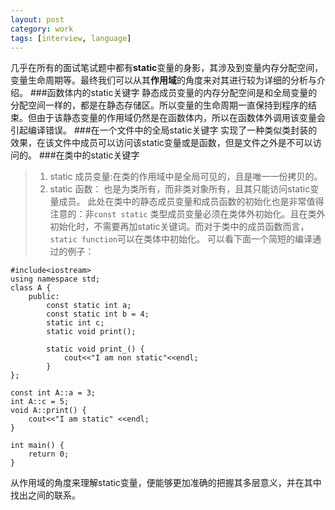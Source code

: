 ```yaml
---
layout: post
category: work
tags: [interview, language]
---
```


几乎在所有的面试笔试题中都有**static**变量的身影，其涉及到变量内存分配空间，变量生命周期等。最终我们可以从其**作用域**的角度来对其进行较为详细的分析与介绍。
###函数体内的static关键字
静态成员变量的内存分配空间是和全局变量的分配空间一样的，都是在静态存储区。所以变量的生命周期一直保持到程序的结束。但由于该静态变量的作用域仍然是在函数体内，所以在函数体外调用该变量会引起编译错误。
###在一个文件中的全局static关键字
实现了一种类似类封装的效果，在该文件中成员可以访问该static变量或是函数，但是文件之外是不可以访问的。
###在类中的static关键字
> 1. static 成员变量:在类的作用域中是全局可见的，且是唯一一份拷贝的。
> 2. static 函数： 也是为类所有，而非类对象所有，且其只能访问static变量成员。
> 此处在类中的静态成员变量和成员函数的初始化也是非常值得注意的：非`const static` 类型成员变量必须在类体外初始化。且在类外初始化时，不需要再加static关键词。而对于类中的成员函数而言，`static function`可以在类体中初始化。   可以看下面一个简短的编译通过的例子：


    #include<iostream>
    using namespace std;
    class A {
        public:
            const static int a;
            const static int b = 4;
            static int c;
            static void print();

            static void print_() {
                cout<<"I am non static"<<endl;
            }
    };

    const int A::a = 3;
    int A::c = 5;
    void A::print() {
        cout<<"I am static" <<endl;
    }

    int main() {
        return 0;
    }

从作用域的角度来理解static变量，便能够更加准确的把握其多层意义，并在其中找出之间的联系。

